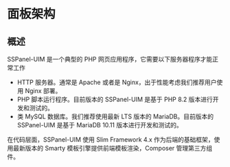 # 面板架构

## 概述

SSPanel-UIM 是一个典型的 PHP 网页应用程序，它需要以下服务器程序才能正常工作

* HTTP 服务器。通常是 Apache 或者是 Nginx，出于性能考虑我们推荐用户使用 Nginx 部署。
* PHP 脚本运行程序。目前版本的 SSPanel-UIM 是基于 PHP 8.2 版本进行开发和测试的。
* 类 MySQL 数据库。我们推荐使用最新 LTS 版本的 MariaDB。目前版本的 SSPanel-UIM 是基于 MariaDB 10.11 版本进行开发和测试的。

在代码层面，SSPanel-UIM 使用 Slim Framework 4.x 作为后端的基础框架，使用最新版本的 Smarty 模板引擎提供前端模板渲染，Composer 管理第三方组件。
